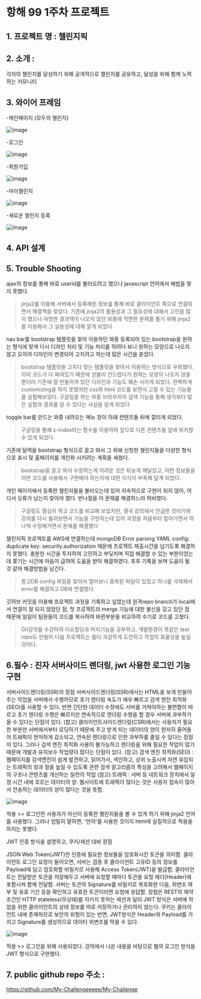# 항해 99 1주차 프로젝트
## 1. 프로젝트 명 : 챌린지픽


## 2. 소개 : 
각자의 챌린지를 달성하기 위해 공개적으로 챌린지를 공유하고, 달성을 위해 함께 노력하는 커뮤니티


## 3. 와이어 프레임


   -메인페이지 (모두의 챌린지)
   
  ![image](https://user-images.githubusercontent.com/108866666/178967404-e8614b5a-9fd8-4bd3-9171-0d731ca470a4.png)



   -로그인
   
   ![image](https://user-images.githubusercontent.com/108866666/178941719-06b8bb84-1cf2-4f84-8135-54f63cda3247.png)


   
   -회원가입
   
   ![image](https://user-images.githubusercontent.com/108866666/178941771-156d1e83-1af1-44a8-ac99-d25cc0847798.png)

   
 
   -마이챌린지
   
   ![image](https://user-images.githubusercontent.com/108866666/178967249-2e64fec2-c38f-49d0-bd12-ff12c05373d6.png)

   
   
   -새로운 챌린지 등록
   
   ![image](https://user-images.githubusercontent.com/108866666/178942061-925ed299-4912-4f33-bf55-b5f11a93f113.png)

   
   
## 4. API 설계


## 5. Trouble Shooting

ajax의 정보를 통해 바로 userid를 불러오려고 했으나 javascript 언어에서 해법을 찾지 못했다.
> jinja2를 이용해 서버에서 등록해둔 정보를 통해 바로 클라이언트 쪽으로 연결하면서 해결책을 찾았다. 기존에 jinja2의 활용성과 그 필요성에 대해서 고민을 많이 했으나 마땅한 결과책이 나오지 않던 와중에 직면한 문제를 풀기 위해 jinja2를 이용해서 그 실용성에 대해 알게 되었다.

nav bar를 bootstrap 템플릿을 찾아 이용하던 와중 등록되어 있는 bootstrap을 원하는 형식에 맞게 다시 디자인 처리 및 기능 처리를 하려다 보니 원하는 모양으로 나오지 않고 오히려 디자인이 변경되어 고치려고 하는데 많은 시간을 쏟았다.
> bootstrap 템플릿을 고치다 맞는 템플릿을 찾아서 이용하는 방식으로 우회했다. 이미 코드가 다 짜여있기 때문에 섣불리 건드렸다가 원하는 모양이 나오지 않을 뿐더러 기존에 잘 만들어져 있던 디자인과 기능도 훼손 시키게 되었다. 완벽하게 customizing을 하지 못했지만 css와 html 코드를 보면서 고칠 수 있는 기능들을 실험해보았다. 구글링을 하는 와중 브라우저의 검색 기능을 통해 생각보다 많은 실험과 결과를 알 수 있다는 사실을 알게 되었다.

toggle bar를 만드는 와중 내려오는 메뉴 창이 아래 컨텐츠들 뒤에 깔리게 되었다. 
> 구글링을 통해 z-index라는 함수를 이용하여 앞으로 다른 컨텐츠들 앞에 위치할 수 있게 되었다.

기존에 달력을 bootstrap 형식으로 끌고 와서 그 위에 신청한 챌린지들을 다양한 형식으로 표시 및 홈페이지를 개인화 시키려는 계획을 세웠다.
>bootstrap을 끌고 와서 수정하는게 어려운 것은 뒤늦게 깨달았고, 어떤 정보들을 어떤 코드를 사용해서 구현해야 하는지에 대한 지식이 부족해 덮게 되었다. 

개인 페이지에서 등록한 챌린지들을 불러오는데 있어 지속적으로 구현이 되지 않아, 어디서 오류가 났는지 찾아야 했다. 반나절을 이 문제를 해결하느라 허비했다.
> 구글링도 열심히 하고 코드를 비교해 보았지만, 결국 강의에서 언급한 것이기에 강의를 다시 돌려보면서 기능을 구현하는데 있어 과정을 처음부터 짚어가면서 하나씩 수정해가면서 문제를 해결했다

챌린지픽 프로젝트를 AWS에 연결하는데 mongoDB Error parsing YAML config: duplicate key: security.authorization 때문에 프로젝트 제출시간을 넘기도록 해결하지 못했다. 충분한 시간을 투자하여 고민하고 부딪치며 직접 해결할 수 있는 부분이었는데 쫓기는 시간에 마음이 급하여 도움을 받아 해결하였다. 추후 기록을 보며 도움이 될 것 같아 해결방법을 남긴다.
> 몽고DB config 파일을 찾아서 열어보니 중복된 파일이 있었고 하나를 삭제해서 error를 해결하고 DB에 연결했다.

깃허브 커밋을 이용해 프로젝트 과정을 기록하고 싶었는데 원격repo branch가 local에서 연결이 잘 되지 않았던 점, 첫 프로젝트라 merge 기능에 대한 불신을 갖고 있던 점 때문에 일일이 팀원들의 코드를 복사하여 바뀐부분을 비교하여 수기로 코드를 고쳤다. 
> Git강의를 수강하여 이슈할당과 머지기능을 공부하고, 개발환경이 똑같은 test repo도 만들어 다음 프로젝트는 좀더 과감하게 도전하고 작업의 효율성을 높일 것이다. 



## 6.필수 : 진자 서버사이드 렌더링, jwt 사용한 로그인 기능 구현

서버사이드렌더링(SSR)의 장점
서버사이드렌더링(SSR)에서는 HTML을 보게 만들어 주는 작업을 서버에서 수행하므로 초기 렌더링 속도가 매우 빠르고 검색 엔진 최적화(SEO)를 사용할 수 있다. 반면 간단한 데이터 수정에도 서버를 거쳐야하는 불편함이 따르고 초기 렌더링 수행은 빠르지만 연속적으로 렌더링 수행을 할 경우 서버에 과부하가 올 수 있다는 단점이 있다.
(참고) 클라이언트사이드렌더링(CSR)에서는 사용자가 필요한 부분만 서버에서부터 로딩하기 때문에 주고 받게 되는 데이터의 양이 현저히 줄어들어 트래픽이 현저하게 감소되고, 연속된 렌더링으로 인한 과부하를 줄일 수 있다는 장점이 있다. 그러나 검색 엔진 최적화 사용이 불가능하고 렌더링을 위해 필요한 작업이 많기 때문에 개발과 유지보수 작업량이 많다는 단점이 있다.
(참고) 검색 엔진 최적화(SEO) : 웹페이지를 검색엔진이 쉽게 발견하고, 읽어가서, 색인하고, 상위 노출시켜 자연 유입되는 트래픽의 양과 질을 높일 수 있도록 관련 검색 알고리즘의 특성을 고려해서 웹페이지의 구조나 콘텐츠를 개선하는 일련의 작업
(참고) 트래픽 : 서버 등 네트워크 장치에서 일정 시간 내에 흐르는 데이터의 양. 웹사이트에 트래픽이 많다는 것은 사용자 접속이 많아서 전송하는 데이터의 양이 많다는 것을 뜻함.

![image](https://user-images.githubusercontent.com/107511994/178944608-480f9339-624d-4bc4-9b66-9e6ff4cae75c.png)

적용 >> 로그인한 사용자가 자신이 등록한 챌린지들을 볼 수 있게 하기 위해 jinja2 언어를 사용했다.
그러나 엄밀히 말하면, '언어'를 사용한 것이지 html에 실질적으로 적용을 하지는 못했다.


JWT 인증 방식을 설명하고, 쿠키/세션 대비 장점

JSON Web Token(JWT)란 인증에 필요한 정보들을 암호화시킨 토큰을 의미함. 클라이언트 로그인 요청이 들어오면, 서버는 검증 후 클라이언트 고유ID 등의 정보를 Payload에 담고 암호화할 비밀키르 사용해 Access Token(JWT)을 발급함. 클라이언트는 전달받은 토큰을 저장해두고 서버에 요청할 때마다 토큰을 요청 헤더(Header)에 포함시켜 함께 전달함. 서버는 토큰의 Signature를 비밀키로 복호화한 다음, 위변조 여부 및 유효 기간 등을 확인하고 유효한 토큰이라면 요청에 응답함. 
장점은 REST의 제약조건인 HTTP stateless(무상태)를 지키지 못하는 세션과 달리 JWT 방식은 서버에 작업을 위한 클라이언트의 상태 정보를 따로 저장하거나 관리하지 않는다.
쿠키는 클라이언트 내에 존재하므로 보안의 위험이 있는 반면, JWT방식은 Header와 Payload를 가지고 Signature를 생성하므로 데이터 위변조를 막을 수 있다.

![image](https://user-images.githubusercontent.com/107511994/178943646-ce6143e7-962c-4e6f-a970-fa6dba582d1a.png)

적용 >> 로그인을 위해 사용되었다. 강의에서 나온 내용을 바탕으로 웹의 로그인 방식을 JWT 형식으로 구현했다.

## 7. public github repo 주소 : 

 https://github.com/My-Challengeeeee/My-Challenge
